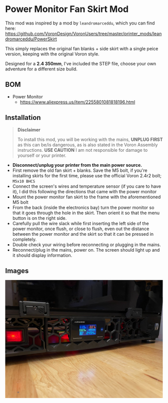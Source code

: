 # Power Monitor Fan Skirt Mod

This mod was inspired by a mod by `leandromarceddu`, which you can find here: <https://github.com/VoronDesign/VoronUsers/tree/master/printer_mods/leandromarceddu/PowerSkirt>

This simply replaces the original fan blanks + side skirt with a single peice version, keeping with the original Voron style.

Designed for a **2.4 350mm**, I've included the STEP file, choose your own adventure for a different size build.

## BOM

- Power Monitor
  - <https://www.aliexpress.us/item/2255801081818196.html>

## Installation

> **Disclaimer**
> 
> To install this mod, you will be working with the mains, **UNPLUG FIRST** as this can be/is dangerous, as is also stated in the Voron Assembly instructions. **USE CAUTION** I am not responsible for damage to yourself or your printer.

- **Disconnect/unplug your printer from the main power source.**
- First remove the old fan skirt + blanks. Save the M5 bolt, if you're installing skirts for the first time, please use the official Voron 2.4r2 bolt; `M5x10 BHCS`
- Connect the screen's wires and temperature sensor (if you care to have it), I did this following the directions that came with the power monitor
- Mount the power monitor fan skirt to the frame with the aforementioned M5 bolt
- From the back (inside the electronics bay) turn the power monitor so that it goes through the hole in the skirt. Then orient it so that the menu button is on the right side.
- Carefully pull the wire slack while first inserting the left side of the power monitor, once flush, or close to flush, even out the distance between the power monitor and the skirt so that it can be pressed in completely.
- Double check your wiring before reconnecting or plugging in the mains.
- Reconnect/plug in the mains, power on. The screen should light up and it should display information.

## Images

![Power Skirt](images/PowerMonitorFanSkirt.jpg)
